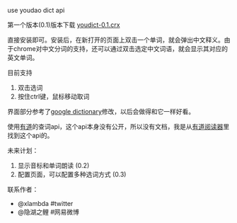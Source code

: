 use youdao dict api

第一个版本(0.1)版本下载 [youdict-0.1.crx](http://youdict.googlecode.com/files/youdict-0.1.crx)

直接安装即可。安装后，在新打开的页面上双击一个单词，就会弹出中文释义。由于chrome对中文分词的支持，还可以通过双击选定中文词语，就会显示其对应的英文单词。

目前支持
  1. 双击选词
  1. 按住ctrl键，鼠标移动取词


界面部分参考了[google dictionary](https://chrome.google.com/extensions/detail/mgijmajocgfcbeboacabfgobmjgjcoja?hl=en)修改，以后会做得和它一样好看。

使用[有道](http://www.youdao.com)的查词api，这个api本身没有公开，所以没有文档，我是从[有道阅读器](http://reader.youdao.com)里找到这个api的。

未来计划：
  1. 显示音标和单词朗读  (0.2)
  1. 配置页面，可以配置多种选词方式 (0.3)

联系作者：
  * @xlambda #twitter
  * @隐湖之鲤 #网易微博
